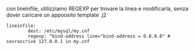 con lineinfile, utilizziamo REGEXP per trovare la linea e modificarla, senza dover caricare un appoosito template .j2

```
lineinfile:
        dest: /etc/mysql/my.cnf
        regexp: ^bind-address line="bind-address = 0.0.0.0" # sovrascrive 127.0.0.1 in my.cnf
```